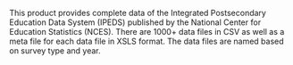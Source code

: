 This product provides complete data of the Integrated Postsecondary Education Data System (IPEDS) published by the National Center for Education Statistics (NCES). There are 1000+ data files in CSV as well as a meta file for each data file in XSLS format. The data files are named based on survey type and year.